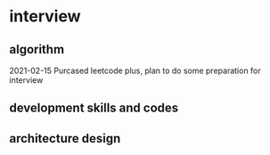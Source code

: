 # interview
## algorithm
2021-02-15 Purcased leetcode plus, plan to do some preparation for interview

## development skills and codes
## architecture design

